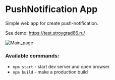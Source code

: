 # PushNotification App
Simple web app for create push-notification.

See demo: https://test.stroygrad66.ru/

![Main_page](https://test.stroygrad66.ru/main_page.jpg)



### Available commands:

- `npm start` - start dev server and open browser
- `npm build` - make a production build
